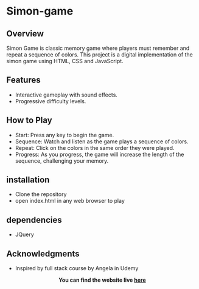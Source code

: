 # Simon-game
## Overview
Simon Game is classic memory game where players must remember and repeat a sequence of colors. This project is a digital implementation of the simon game using HTML, CSS and JavaScript.

## Features
- Interactive gameplay with sound effects.
- Progressive difficulty levels.

## How to Play
- Start: Press any key to begin the game.
- Sequence: Watch and listen as the game plays a sequence of colors.
- Repeat: Click on the colors in the same order they were played.
- Progress: As you progress, the game will increase the length of the sequence, challenging your memory.

## installation
- Clone the repository
- open index.html in any web browser to play

## dependencies
- JQuery

## Acknowledgments

- Inspired by full stack course by Angela in Udemy

**<p align='center'>You can find the website live <a href="https://burlaabhiraj.github.io/Simon-game/">here</a></p>**
